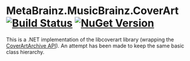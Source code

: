 # MetaBrainz.MusicBrainz.CoverArt [![Build Status][CI-S]][CI-L] [![NuGet Version][NuGet-S]][NuGet-L]

This is a .NET implementation of the libcoverart library (wrapping the
[CoverArtArchive API][api-reference]).
An attempt has been made to keep the same basic class hierarchy.

[CI-S]: https://img.shields.io/appveyor/build/zastai/metabrainz-musicbrainz-coverart
[CI-L]: https://ci.appveyor.com/project/Zastai/metabrainz-musicbrainz-coverart
[NuGet-S]: https://img.shields.io/nuget/v/MetaBrainz.MusicBrainz.CoverArt
[NuGet-L]: https://www.nuget.org/packages/MetaBrainz.MusicBrainz.CoverArt

[api-reference]: https://musicbrainz.org/doc/Cover_Art_Archive/API
